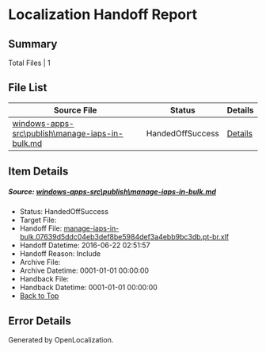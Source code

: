 # <a name='report-top'></a> Localization Handoff Report

## Summary
 Total Files | 1

## File List
 Source File | Status | Details 
 ----------- | ------ | ------- 
 [windows-apps-src\publish\manage-iaps-in-bulk.md](https://github.com/Microsoft/windows-apps/blob/5b3c2ce50d4a71bc5813b6b3956bb36e25b7d7a7/windows-apps-src/publish/manage-iaps-in-bulk.md) | HandedOffSuccess | [Details](#81d00c0e2f0f797f07ed75ac3220a3fdfa29dbf63606)

## Item Details
##### <a name='81d00c0e2f0f797f07ed75ac3220a3fdfa29dbf63606'></a> Source: [windows-apps-src\publish\manage-iaps-in-bulk.md](https://github.com/Microsoft/windows-apps/blob/5b3c2ce50d4a71bc5813b6b3956bb36e25b7d7a7/windows-apps-src/publish/manage-iaps-in-bulk.md)
* Status: HandedOffSuccess
* Target File: 
* Handoff File: [manage-iaps-in-bulk.07639d5ddc04eb3def8be5984def3a4ebb9bc3db.pt-br.xlf](https://github.com/Microsoft/WDG.handoff/blob/95d32f6a7a15e108279aba5e95f1520239adadb9/ol-handoff/Microsoft/windows-apps.pt-br/master/manage-iaps-in-bulk.07639d5ddc04eb3def8be5984def3a4ebb9bc3db.pt-br.xlf)
* Handoff Datetime: 2016-06-22 02:51:57
* Handoff Reason: Include
* Archive File: 
* Archive Datetime: 0001-01-01 00:00:00
* Handback File: 
* Handback Datetime: 0001-01-01 00:00:00
* [Back to Top](#report-top)


## Error Details

Generated by OpenLocalization.
